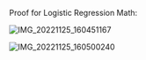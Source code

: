 Proof for Logistic Regression Math:

![IMG_20221125_160451167](https://user-images.githubusercontent.com/77950550/204065032-ad57e018-19c8-4268-99c3-f5f0106f220f.jpg)

![IMG_20221125_160500240](https://user-images.githubusercontent.com/77950550/204065036-f243bc71-4e61-40dd-a243-7f1b6d146a41.jpg)
